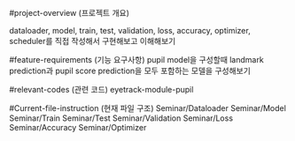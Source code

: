 #project-overview (프로젝트 개요)

dataloader, model, train, test, validation, loss, accuracy, optimizer, scheduler를 직접 작성해서 구현해보고 이해해보기

#feature-requirements (기능 요구사항)
pupil model을 구성할때 landmark prediction과 pupil score prediction을 모두 포함하는 모델을 구성해보기

#relevant-codes (관련 코드)
eyetrack-module-pupil

#Current-file-instruction (현재 파일 구조)
Seminar/Dataloader
Seminar/Model
Seminar/Train
Seminar/Test
Seminar/Validation
Seminar/Loss
Seminar/Accuracy
Seminar/Optimizer   
